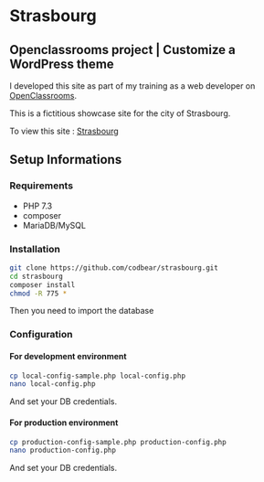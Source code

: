 # Strasbourg
## Openclassrooms project | Customize a WordPress theme

I developed this site as part of my training as a web developer on [OpenClassrooms](https://openclassrooms.com).

This is a fictitious showcase site for the city of Strasbourg.

To view this site : [Strasbourg](http://strasbourg.oc.codbear.com)

## Setup Informations
### Requirements

+ PHP 7.3
+ composer
+ MariaDB/MySQL

### Installation

```bash
git clone https://github.com/codbear/strasbourg.git
cd strasbourg
composer install
chmod -R 775 *
```

Then you need to import the database

### Configuration
#### For development environment

```bash
cp local-config-sample.php local-config.php
nano local-config.php
```
And set your DB credentials.

#### For production environment

```bash
cp production-config-sample.php production-config.php
nano production-config.php
```
And set your DB credentials.
